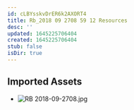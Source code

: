 ```yaml
---
id: cLBYsskvDrER6k2AXORT4
title: Rb_2018 09 2708 59 12 Resources
desc: ''
updated: 1645225706404
created: 1645225706404
stub: false
isDir: true
---
```

## Imported Assets
- ![RB 2018-09-2708.jpg](/assets/rb-2018-09-2708.jpg)
